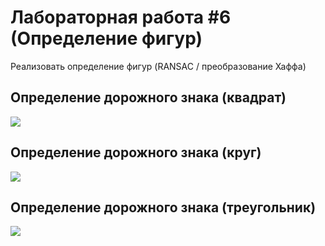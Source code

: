 # Лабораторная работа #6 (Определение фигур)

Реализовать определение фигур (RANSAC / преобразование Хаффа)

## Определение дорожного знака (квадрат)
![](https://github.com/beryanow/computer_vision_labs/blob/master/Lab_6%20(Figure%20Detection)/screenshots/Снимок%20экрана%202020-10-26%20в%2021.36.17.png?raw=true)

## Определение дорожного знака (круг)
![](https://github.com/beryanow/computer_vision_labs/blob/master/Lab_6%20(Figure%20Detection)/screenshots/Снимок%20экрана%202020-10-27%20в%209.59.07.png?raw=true)

## Определение дорожного знака (треугольник)
![](https://github.com/beryanow/computer_vision_labs/blob/master/Lab_6%20(Figure%20Detection)/screenshots/Снимок%20экрана%202020-10-27%20в%2012.18.13.png?raw=true)
